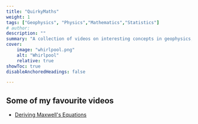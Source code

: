 ```yaml
---
title: "QuirkyMaths" 
weight: 1
tags: ["Geophysics", "Physics","Mathematics","Statistics"]
# author: 
description: "" 
summary: "A collection of videos on interesting concepts in geophysics, physics, science, and mathematics." 
cover:
    image: "whirlpool.png"
    alt: "Whirlpool"
    relative: true
showToc: true
disableAnchoredHeadings: false

---
```


## Some of my favourite videos

<!-- + [What is vorticity?](https://youtu.be/LP9VHEUzyHA?si=WmrRrO19scNPWLdo) -->
+ [Deriving Maxwell's Equations](https://youtube.com/playlist?list=PL_0o6P_S88zZmu1NdHb1nB_xjjBQXLGPB&si=ZuLK8qgtK7NL_J8K)
<!--+ [What is Luminosity?](https://youtu.be/S0bQEyiq-6o?si=xVIUODrI2NB4Y9hX) -->
